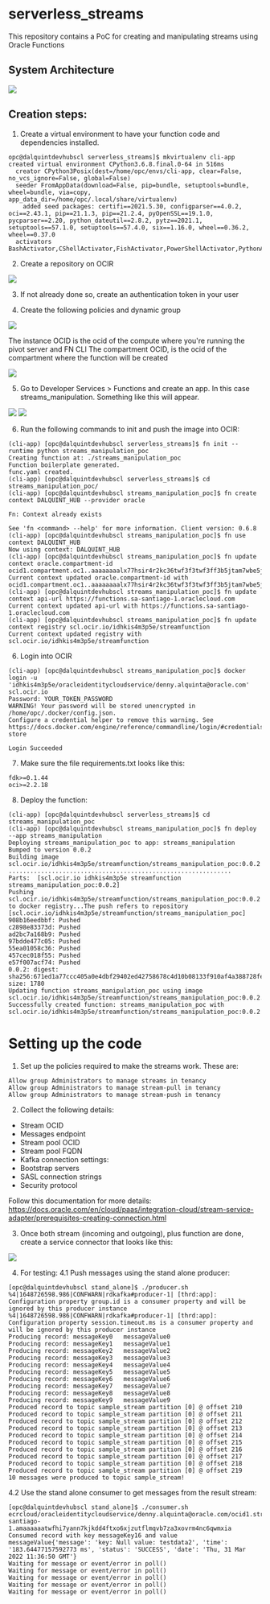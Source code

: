 # serverless_streams
This repository contains a PoC for creating and manipulating streams using Oracle Functions


## System Architecture

![](./img/System_Architecture.jpg)

## Creation steps: 

1. Create a virtual environment to have your function code and dependencies installed. 


```shell
opc@dalquintdevhubscl serverless_streams]$ mkvirtualenv cli-app
created virtual environment CPython3.6.8.final.0-64 in 516ms
  creator CPython3Posix(dest=/home/opc/envs/cli-app, clear=False, no_vcs_ignore=False, global=False)
  seeder FromAppData(download=False, pip=bundle, setuptools=bundle, wheel=bundle, via=copy, app_data_dir=/home/opc/.local/share/virtualenv)
    added seed packages: certifi==2021.5.30, configparser==4.0.2, oci==2.43.1, pip==21.1.3, pip==21.2.4, pyOpenSSL==19.1.0, pycparser==2.20, python_dateutil==2.8.2, pytz==2021.1, setuptools==57.1.0, setuptools==57.4.0, six==1.16.0, wheel==0.36.2, wheel==0.37.0
  activators BashActivator,CShellActivator,FishActivator,PowerShellActivator,PythonActivator,XonshActivator
```

2. Create a repository on OCIR

![](./img/stream_function_ocir.png)

3. If not already done so, create an authentication token in your user

4. Create the following policies and dynamic group

![](./img/dyn_group.png)

The instance OCID is the ocid of the compute where you're running the pivot server and FN CLI
The compartment OCID, is the ocid of the compartment where the function will be created

![](./img/policies.png)

5. Go to Developer Services > Functions and create an app. In this case streams_manipulation. Something like this will appear.

![](./img/fn_app_creation.png)
![](./img/fn_app_setup.png)

6. Run the following commands to init and push the image into OCIR: 

```shell
(cli-app) [opc@dalquintdevhubscl serverless_streams]$ fn init --runtime python streams_manipulation_poc
Creating function at: ./streams_manipulation_poc
Function boilerplate generated.
func.yaml created.
(cli-app) [opc@dalquintdevhubscl serverless_streams]$ cd streams_manipulation_poc/
(cli-app) [opc@dalquintdevhubscl streams_manipulation_poc]$ fn create context DALQUINT_HUB --provider oracle

Fn: Context already exists

See 'fn <command> --help' for more information. Client version: 0.6.8
(cli-app) [opc@dalquintdevhubscl streams_manipulation_poc]$ fn use context DALQUINT_HUB
Now using context: DALQUINT_HUB 
(cli-app) [opc@dalquintdevhubscl streams_manipulation_poc]$ fn update context oracle.compartment-id ocid1.compartment.oc1..aaaaaaaalx77hsir4r2kc36twf3f3twf3ff3b5jtam7wbe5jmtq3bjzvjgzq
Current context updated oracle.compartment-id with ocid1.compartment.oc1..aaaaaaaalx77hsir4r2kc36twf3f3twf3ff3b5jtam7wbe5jmtq3bjzvjgzq
(cli-app) [opc@dalquintdevhubscl streams_manipulation_poc]$ fn update context api-url https://functions.sa-santiago-1.oraclecloud.com
Current context updated api-url with https://functions.sa-santiago-1.oraclecloud.com
(cli-app) [opc@dalquintdevhubscl streams_manipulation_poc]$ fn update context registry scl.ocir.io/idhkis4m3p5e/streamfunction
Current context updated registry with scl.ocir.io/idhkis4m3p5e/streamfunction
```

6. Login into OCIR

```shell
(cli-app) [opc@dalquintdevhubscl streams_manipulation_poc]$ docker login -u 'idhkis4m3p5e/oracleidentitycloudservice/denny.alquinta@oracle.com' scl.ocir.io
Password: YOUR_TOKEN_PASSWORD
WARNING! Your password will be stored unencrypted in /home/opc/.docker/config.json.
Configure a credential helper to remove this warning. See
https://docs.docker.com/engine/reference/commandline/login/#credentials-store

Login Succeeded
```


7. Make sure the file requirements.txt looks like this: 

```shell
fdk>=0.1.44
oci>=2.2.18
```

8. Deploy the function: 

```shell
(cli-app) [opc@dalquintdevhubscl serverless_streams]$ cd streams_manipulation_poc
(cli-app) [opc@dalquintdevhubscl streams_manipulation_poc]$ fn deploy --app streams_manipulation
Deploying streams_manipulation_poc to app: streams_manipulation
Bumped to version 0.0.2
Building image scl.ocir.io/idhkis4m3p5e/streamfunction/streams_manipulation_poc:0.0.2 ..............................................................
Parts:  [scl.ocir.io idhkis4m3p5e streamfunction streams_manipulation_poc:0.0.2]
Pushing scl.ocir.io/idhkis4m3p5e/streamfunction/streams_manipulation_poc:0.0.2 to docker registry...The push refers to repository [scl.ocir.io/idhkis4m3p5e/streamfunction/streams_manipulation_poc]
908b16eedbbf: Pushed 
c2898e83373d: Pushed 
ad2bc7a168b9: Pushed 
97bdde477c05: Pushed 
55ea01058c36: Pushed 
457cec018f55: Pushed 
e57f007acf74: Pushed 
0.0.2: digest: sha256:671ed1a77ccc405a0e4dbf29402ed42758678c4d10b08133f910af4a388728fe size: 1780
Updating function streams_manipulation_poc using image scl.ocir.io/idhkis4m3p5e/streamfunction/streams_manipulation_poc:0.0.2...
Successfully created function: streams_manipulation_poc with scl.ocir.io/idhkis4m3p5e/streamfunction/streams_manipulation_poc:0.0.2
```

# Setting up the code

1. Set up the policies required to make the streams work. These are: 

```shell
Allow group Administrators to manage streams in tenancy
Allow group Administrators to manage stream-pull in tenancy
Allow group Administrators to manage stream-push in tenancy
```

2. Collect the following details: 

- Stream OCID
- Messages endpoint
- Stream pool OCID
- Stream pool FQDN
- Kafka connection settings:
- Bootstrap servers
- SASL connection strings
- Security protocol

Follow this documentation for more details: https://docs.oracle.com/en/cloud/paas/integration-cloud/stream-service-adapter/prerequisites-creating-connection.html

3. Once both stream (incoming and outgoing), plus function are done, create a service connector that looks like this: 

![](./img/service_connector.png)


4. For testing: 
   4.1 Push messages using the stand alone producer: 


```shell
[opc@dalquintdevhubscl stand_alone]$ ./producer.sh 
%4|1648726598.986|CONFWARN|rdkafka#producer-1| [thrd:app]: Configuration property group.id is a consumer property and will be ignored by this producer instance
%4|1648726598.986|CONFWARN|rdkafka#producer-1| [thrd:app]: Configuration property session.timeout.ms is a consumer property and will be ignored by this producer instance
Producing record: messageKey0   messageValue0
Producing record: messageKey1   messageValue1
Producing record: messageKey2   messageValue2
Producing record: messageKey3   messageValue3
Producing record: messageKey4   messageValue4
Producing record: messageKey5   messageValue5
Producing record: messageKey6   messageValue6
Producing record: messageKey7   messageValue7
Producing record: messageKey8   messageValue8
Producing record: messageKey9   messageValue9
Produced record to topic sample_stream partition [0] @ offset 210
Produced record to topic sample_stream partition [0] @ offset 211
Produced record to topic sample_stream partition [0] @ offset 212
Produced record to topic sample_stream partition [0] @ offset 213
Produced record to topic sample_stream partition [0] @ offset 214
Produced record to topic sample_stream partition [0] @ offset 215
Produced record to topic sample_stream partition [0] @ offset 216
Produced record to topic sample_stream partition [0] @ offset 217
Produced record to topic sample_stream partition [0] @ offset 218
Produced record to topic sample_stream partition [0] @ offset 219
10 messages were produced to topic sample_stream!
   ```


  4.2 Use the stand alone consumer to get messages from the result stream:

```shell
[opc@dalquintdevhubscl stand_alone]$ ./consumer.sh 
ecrcloud/oracleidentitycloudservice/denny.alquinta@oracle.com/ocid1.streampool.oc1.sa-santiago-1.amaaaaaatwfhi7yann7kjkdd4ftxo6xjzutflmqvb7za3xovrm4nc6qwmxia
Consumed record with key messageKey16 and value messageValue{'message': 'key: Null value: testdata2', 'time': '183.64477157592773 ms', 'status': 'SUCCESS', 'date': 'Thu, 31 Mar 2022 11:36:50 GMT'}
Waiting for message or event/error in poll()
Waiting for message or event/error in poll()
Waiting for message or event/error in poll()
Waiting for message or event/error in poll()
Waiting for message or event/error in poll()
  ```



